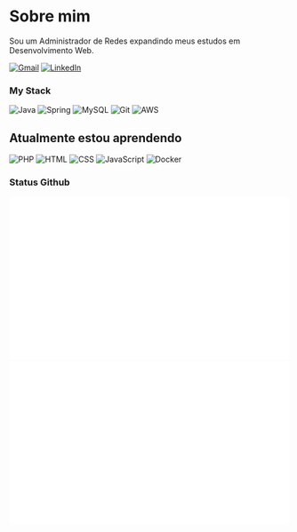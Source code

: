# Sobre mim

Sou um Administrador de Redes expandindo meus estudos em Desenvolvimento Web.

[![Gmail](https://img.shields.io/badge/Gmail-333333?style=for-the-badge&logo=gmail&logoColor=red)](mailto:gabrieldutradev@gmail.com)
[![LinkedIn](https://img.shields.io/badge/-LinkedIn-000?style=for-the-badge&logo=linkedin&logoColor=30A3DC)](https://www.linkedin.com/in/gabrieldutradev/)

<h3 align="left">My Stack</h3>
<div width="49%" height="195px">
  
![Java](https://img.shields.io/badge/java-%23007396.svg?style=for-the-badge&logo=openjdk&logoColor=white)
![Spring](https://img.shields.io/badge/spring-%236DB33F.svg?style=for-the-badge&logo=spring&logoColor=white)
![MySQL](https://img.shields.io/badge/mysql-4479A1.svg?style=for-the-badge&logo=mysql&logoColor=white)
![Git](https://img.shields.io/badge/git-%23F05033.svg?style=for-the-badge&logo=git&logoColor=white)
![AWS](https://img.shields.io/badge/aws-%23FF9900.svg?style=for-the-badge&logo=amazonaws&logoColor=white)

</div>

## Atualmente estou aprendendo
<div width="50%" height="200px">
  
![PHP](https://img.shields.io/badge/php-%23777BB4.svg?style=for-the-badge&logo=php&logoColor=white)
![HTML](https://img.shields.io/badge/html-%23E34F26.svg?style=for-the-badge&logo=html5&logoColor=white)
![CSS](https://img.shields.io/badge/css-%231572B6.svg?style=for-the-badge&logo=css3&logoColor=white)
![JavaScript](https://img.shields.io/badge/javascript-%23F7DF1E.svg?style=for-the-badge&logo=javascript&logoColor=black)
![Docker](https://img.shields.io/badge/docker-%230db7ed.svg?style=for-the-badge&logo=docker&logoColor=white)

</div>

### Status Github

![](https://raw.githubusercontent.com/ruancosta07/github-stats/master/generated/overview.svg#gh-dark-mode-only)
![](https://raw.githubusercontent.com/ruancosta07/github-stats/master/generated/languages.svg#gh-dark-mode-only)
